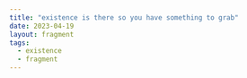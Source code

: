 ```yaml
---
title: "existence is there so you have something to grab"
date: 2023-04-19
layout: fragment
tags:
  - existence
  - fragment
---
```

